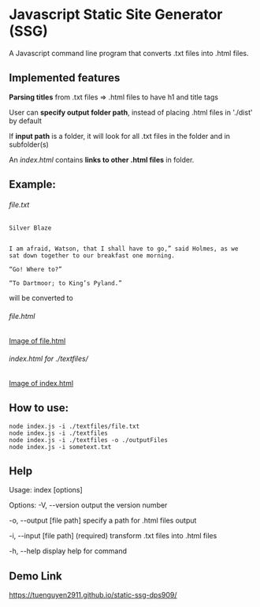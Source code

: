 # Javascript Static Site Generator (SSG)

A Javascript command line program that converts .txt files into .html files. 

## Implemented features 

**Parsing titles** from .txt files => .html files to have h1 and title tags

User can **specify output folder path**, instead of placing .html files in './dist' by default

If **input path** is a folder, it will look for all .txt files in the folder and in subfolder(s)

An *index.html* contains **links to other .html files** in folder.

## Example:
###### file.txt 
```
Silver Blaze


I am afraid, Watson, that I shall have to go,” said Holmes, as we
sat down together to our breakfast one morning.

“Go! Where to?”

“To Dartmoor; to King’s Pyland.”
```

will be converted to 

###### file.html

[Image of file.html](https://i.postimg.cc/8z9r8VMs/Screenshot-2021-09-22-160142.png)

###### index.html for ./textfiles/

[Image of index.html](https://i.ibb.co/9YVnN1y/Screenshot-2021-09-14-003724.png)

## How to use: 
```
node index.js -i ./textfiles/file.txt
node index.js -i ./textfiles 
node index.js -i ./textfiles -o ./outputFiles
node index.js -i sometext.txt 
```
## Help 

Usage: index [options]

Options:
  -V, --version            output the version number

  -o, --output [file path]      specify a path for .html files output

  -i, --input [file path]  (required) transform .txt files into .html files

  -h, --help               display help for command

## Demo Link

https://tuenguyen2911.github.io/static-ssg-dps909/